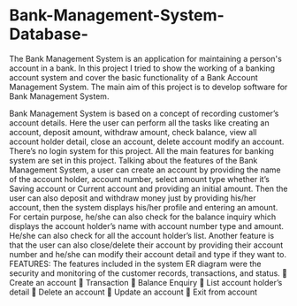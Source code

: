 # Bank-Management-System-Database-
The Bank Management System is an application for maintaining a person's account in a bank. In this project I tried to show the working of a banking account system and cover the basic functionality of a Bank Account Management System. The main aim of this project is to develop software for Bank Management System.

Bank Management System is based on a concept of recording customer’s account details. Here the user can perform all the tasks like creating an account, deposit amount, withdraw amount, check balance, view all account holder detail, close an account, delete account modify an account. There’s no login system for this project. All the main features for banking system are set in this project.
Talking about the features of the Bank Management System, a user can create an account by providing the name of the account holder, account number, select amount type whether it’s Saving account or Current account and providing an initial amount. Then the user can also deposit and withdraw money just by providing his/her account, then the system displays his/her profile and entering an amount. For certain purpose, he/she can also check for the balance inquiry which displays the account holder’s name with account number type and amount. He/she can also check for all the account holder’s list. Another feature is that the user can also close/delete their account by providing their account number and he/she can modify their account detail and type if they want to.
FEATURES: The features included in the system ER diagram were the security and monitoring of the customer records, transactions, and status.
 Create an account
 Transaction
 Balance Enquiry
 List account holder’s detail
 Delete an account
 Update an account
 Exit from account
